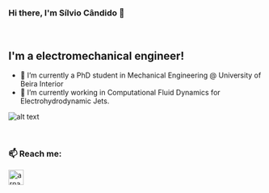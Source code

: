 ### Hi there, I'm Sílvio Cândido 👋
<br />

## I'm a electromechanical engineer!

- 🔭 I’m currently a PhD student in Mechanical Engineering @ University of Beira Interior
- 🌱 I’m currently working in Computational Fluid Dynamics for Electrohydrodynamic Jets.

![alt text][logo]

<br />

### 📫 Reach me: 

[<img align="left" alt="arnabdey0503 | LinkedIn" width="30px" src="https://cdn.jsdelivr.net/npm/simple-icons@v3/icons/linkedin.svg" />][linkedin]

<!--
**smrcandido/smrcandido** is a ✨ _special_ ✨ repository because its `README.md` (this file) appears on your GitHub profile.

Here are some ideas to get you started:

- 🔭 I’m currently working on ...
- 🌱 I’m currently learning ...
- 👯 I’m looking to collaborate on ...
- 🤔 I’m looking for help with ...
- 💬 Ask me about ...
- 📫 How to reach me: ...
- 😄 Pronouns: ...
- ⚡ Fun fact: ...
-->

[linkedin]: /https://www.linkedin.com/in/silviomrcandido/
[logo]: https://github.com/smrcandido/smrcandido/blob/main/snap.png "Logo Title Text 2"
